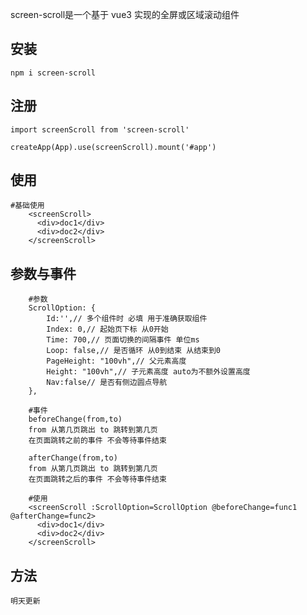 screen-scroll是一个基于 vue3 实现的全屏或区域滚动组件

##  安装

```shell
npm i screen-scroll
```

## 注册
```shell
import screenScroll from 'screen-scroll'

createApp(App).use(screenScroll).mount('#app')
```
## 使用
```shell
#基础使用
    <screenScroll>
      <div>doc1</div>
      <div>doc2</div>
    </screenScroll>
```
## 参数与事件
```shell
    #参数
    ScrollOption: {
        Id:'',// 多个组件时 必填 用于准确获取组件
        Index: 0,// 起始页下标 从0开始
        Time: 700,// 页面切换的间隔事件 单位ms
        Loop: false,// 是否循环 从0到结束 从结束到0
        PageHeight: "100vh",// 父元素高度
        Height: "100vh",// 子元素高度 auto为不额外设置高度
        Nav:false// 是否有侧边圆点导航
    },
```
```shell
    #事件
    beforeChange(from,to)
    from 从第几页跳出 to 跳转到第几页
    在页面跳转之前的事件 不会等待事件结束
    
    afterChange(from,to)
    from 从第几页跳出 to 跳转到第几页
    在页面跳转之后的事件 不会等待事件结束
```
```shell
    #使用
    <screenScroll :ScrollOption=ScrollOption @beforeChange=func1 @afterChange=func2>
      <div>doc1</div>
      <div>doc2</div>
    </screenScroll>
```
## 方法
```
明天更新
```
